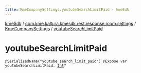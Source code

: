 ```yaml
---
title: KmeCompanySettings.youtubeSearchLimitPaid - kmeSdk
---
```


[kmeSdk](../../index.html) / [com.kme.kaltura.kmesdk.rest.response.room.settings](../index.html) / [KmeCompanySettings](index.html) / [youtubeSearchLimitPaid](./youtube-search-limit-paid.html)

# youtubeSearchLimitPaid

`@SerializedName("youtube_search_limit_paid") @Expose var youtubeSearchLimitPaid: `[`Int`](https://kotlinlang.org/api/latest/jvm/stdlib/kotlin/-int/index.html)`?`